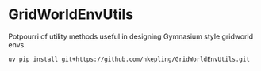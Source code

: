 # GridWorldEnvUtils
Potpourri of utility methods useful in designing Gymnasium style gridworld envs.


```bash
uv pip install git+https://github.com/nkepling/GridWorldEnvUtils.git
``` 